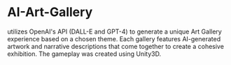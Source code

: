 # AI-Art-Gallery
utilizes OpenAI's API (DALL-E and GPT-4) to generate a unique Art Gallery experience based on a chosen theme. Each gallery features AI-generated artwork and narrative descriptions that come together to create a cohesive exhibition. The gameplay was created using Unity3D.
